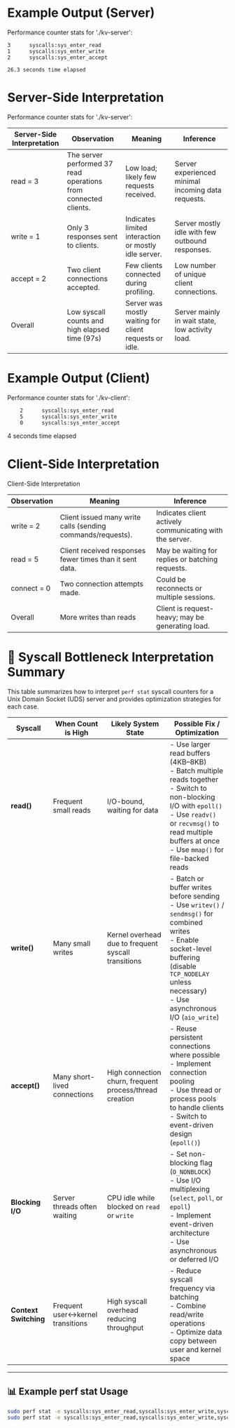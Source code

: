 # Example Output (Server)

Performance counter stats for './kv-server':

    3      syscalls:sys_enter_read
    1      syscalls:sys_enter_write
    2      syscalls:sys_enter_accept
    
    26.3 seconds time elapsed

# Server-Side Interpretation
Performance counter stats for './kv-server':

| Server-Side Interpretation | Observation                                      | Meaning                                     | Inference                                    |
|----------------------------|------------------------------------------------|---------------------------------------------|----------------------------------------------|
| read = 3                  | The server performed 37 read operations from connected clients.  | Low load; likely few requests received.    | Server experienced minimal incoming data requests. |
| write = 1                  | Only 3 responses sent to clients.               | Indicates limited interaction or mostly idle server. | Server mostly idle with few outbound responses.     |
| accept = 2                 | Two client connections accepted.                 | Few clients connected during profiling.    | Low number of unique client connections.            |
| Overall                    | Low syscall counts and high elapsed time (97s)  | Server was mostly waiting for client requests or idle. | Server mainly in wait state, low activity load.     |

# Example Output (Client)

 Performance counter stats for './kv-client':

        2      syscalls:sys_enter_read
        5      syscalls:sys_enter_write
        0      syscalls:sys_enter_accept

   4 seconds time elapsed

   # Client-Side Interpretation

   Client-Side Interpretation

   | Observation       | Meaning                                      | Inference                                  |
|-------------------|----------------------------------------------|--------------------------------------------|
| write = 2       | Client issued many write calls (sending commands/requests). | Indicates client actively communicating with the server. |
| read = 5        | Client received responses fewer times than it sent data.   | May be waiting for replies or batching requests.           |
| connect = 0      | Two connection attempts made.                  | Could be reconnects or multiple sessions.                   |
| Overall           | More writes than reads                          | Client is request-heavy; may be generating load.           |

# 🧩 Syscall Bottleneck Interpretation Summary

This table summarizes how to interpret `perf stat` syscall counters for a Unix Domain Socket (UDS) server and provides optimization strategies for each case.

| **Syscall** | **When Count is High** | **Likely System State** | **Possible Fix / Optimization** |
|--------------|------------------------|---------------------------|----------------------------------|
| **read()** | Frequent small reads | I/O-bound, waiting for data | - Use larger read buffers (4KB–8KB)<br>- Batch multiple reads together<br>- Switch to non-blocking I/O with `epoll()`<br>- Use `readv()` or `recvmsg()` to read multiple buffers at once<br>- Use `mmap()` for file-backed reads |
| **write()** | Many small writes | Kernel overhead due to frequent syscall transitions | - Batch or buffer writes before sending<br>- Use `writev()` / `sendmsg()` for combined writes<br>- Enable socket-level buffering (disable `TCP_NODELAY` unless necessary)<br>- Use asynchronous I/O (`aio_write`) |
| **accept()** | Many short-lived connections | High connection churn, frequent process/thread creation | - Reuse persistent connections where possible<br>- Implement connection pooling<br>- Use thread or process pools to handle clients<br>- Switch to event-driven design (`epoll()`) |
| **Blocking I/O** | Server threads often waiting | CPU idle while blocked on `read` or `write` | - Set non-blocking flag (`O_NONBLOCK`)<br>- Use I/O multiplexing (`select`, `poll`, or `epoll`)<br>- Implement event-driven architecture<br>- Use asynchronous or deferred I/O |
| **Context Switching** | Frequent user↔kernel transitions | High syscall overhead reducing throughput | - Reduce syscall frequency via batching<br>- Combine read/write operations<br>- Optimize data copy between user and kernel space |

---

## 📊 Example perf stat Usage

```bash
sudo perf stat -e syscalls:sys_enter_read,syscalls:sys_enter_write,syscalls:sys_enter_accept ./kv-server
sudo perf stat -e syscalls:sys_enter_read,syscalls:sys_enter_write,syscalls:sys_enter_accept ./kv-client



   

   
